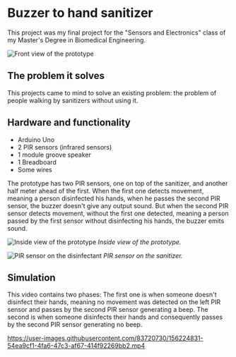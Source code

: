 # Buzzer to hand sanitizer

This project was my final project for the "Sensors and Electronics" class of my Master's Degree in Biomedical Engineering.

![Front view of the prototype](https://user-images.githubusercontent.com/83720730/156149670-acbddd6d-1ab1-41a0-b1a7-4cc14b1b939e.jpeg)

## The problem it solves

This projects came to mind to solve an existing problem: the problem of people walking by sanitizers without using it.

## Hardware and functionality
- Arduino Uno
- 2 PIR sensors (infrared sensors)
- 1 module groove speaker
- 1 Breadboard
- Some wires

The prototype has two PIR sensors, one on top of the sanitizer, and another half meter ahead of the first. When the first one detects movement, meaning a person disinfected his hands, when he passes the second PIR sensor, the buzzer doesn't give any output sound. But when the second PIR sensor detects movement, without the first one detected, meaning a person passed by the first sensor without disinfecting his hands, the buzzer emits sound.

![Inside view of the prototype](https://user-images.githubusercontent.com/83720730/156150474-a1fa0019-8290-47c7-beb0-6d145d3ad38a.jpeg)
*Inside view of the prototype.*

![PIR sensor on the disinfectant](https://user-images.githubusercontent.com/83720730/156151251-af37ff88-7f41-4221-8e85-f4aa74e421b7.jpeg)
*PIR sensor on the sanitizer.*

## Simulation
This video contains two phases:
The first one is when someone doesn't disinfect their hands, meaning no movement was detected on the left PIR sensor and passes by the second PIR sensor generating a beep. The second is when someone disinfects their hands and consequently passes by the second PIR sensor generating no beep.

https://user-images.githubusercontent.com/83720730/156224831-54ea9cf1-4fa6-47c3-af67-414f92269bb2.mp4

